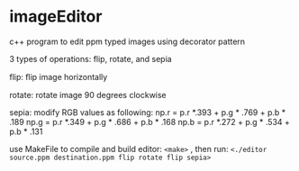 # imageEditor
c++ program to edit ppm typed images using decorator pattern

3 types of operations: flip, rotate, and sepia

flip: 
ﬂip image horizontally

rotate: 
rotate image 90 degrees clockwise

sepia: 
modify RGB values as following:
np.r = p.r *.393 + p.g * .769 + p.b * .189 
np.g = p.r *.349 + p.g * .686 + p.b * .168 
np.b = p.r *.272 + p.g * .534 + p.b * .131 


use MakeFile to compile and build editor:
`<make>`
, then run:
`<./editor source.ppm destination.ppm flip rotate flip sepia>`


